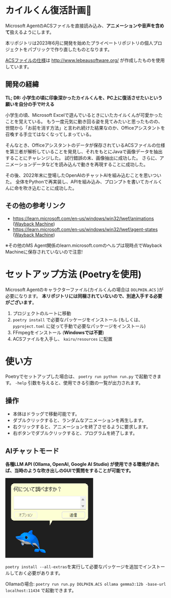 # カイルくん復活計画🐬

Microsoft AgentのACSファイルを直接読み込み、**アニメーションや音声を含めて**扱えるようにします。

本リポジトリは2023年6月に開発を始めたプライベートリポジトリの個人プロジェクトをパブリックで作り直したものとなります。

[ACSファイルの仕様](http://www.lebeausoftware.org/download.aspx?ID=25001fc7-18e9-49a4-90dc-21e8ff46aa1d)は <http://www.lebeausoftware.org/> が作成したものを使用しています。


## 開発の経緯

**TL; DR: 小学生の頃に印象深かったカイルくんを、PC上に復活させたいという願いを自分の手で叶える**

小学生の頃、Microsoft Excelで遊んでいるときにいたカイルくんが可愛かったことを覚えている。
もう一度元気に動き回る姿を見てみたいと思ったものの、世間から「お前を消す方法」と言われ続けた結果なのか、Officeアシスタントを召喚する手立てはなくなってしまっている。

そんなとき、Officeアシスタントのデータが保存されているACSファイルの仕様を第三者が解析していることを発見し、それをもとにJavaで画像データを抽出することにチャレンジした。
試行錯誤の末、画像抽出に成功した。
さらに、アニメーションデータなどを読み込んで動きを再現することに成功した。

その後、2022年末に登場したOpenAIのチャットAIを組み込むことを思いついた。
全体をPythonで再実装し、APIを組み込み、プロンプトを書いてカイルくんに命を吹き込むことに成功した。


## その他の参考リンク

- <https://learn.microsoft.com/en-us/windows/win32/lwef/animations> ([Wayback Machine](http://web.archive.org/web/20230726123635/https://learn.microsoft.com/en-us/windows/win32/lwef/animations))
- <https://learn.microsoft.com/en-us/windows/win32/lwef/agent-states> ([Wayback Machine](http://web.archive.org/web/20230726123713/https://learn.microsoft.com/en-us/windows/win32/lwef/agent-states))

※その他のMS Agent関係のlearn.microsoft.comのヘルプは現時点でWayback Machineに保存されていないので注意!


# セットアップ方法 (Poetryを使用)

Microsoft Agentのキャラクターファイル(カイルくんの場合は `DOLPHIN.ACS` )が必要になります。
**本リポジトリには同梱されていないので、別途入手する必要がございます**。

1. プロジェクトのルートに移動
2. `poetry install` で必要なパッケージをインストール (もしくは、 `pyproject.toml` に従って手動で必要なパッケージをインストール)
3. FFmpegをインストール (**Windowsでは不要**)
4. ACSファイルを入手し、 `kairu/resources` に配置


# 使い方

Poetryでセットアップした場合は、 `poetry run python run.py` で起動できます。
`-help` 引数を与えると、使用できる引数の一覧が出力されます。


## 操作

- 本体はドラッグで移動可能です。
- ダブルクリックすると、ランダムなアニメーションを再生します。
- 右クリックすると、アニメーションを終了させるように要求します。
- 右ボタンでダブルクリックすると、プログラムを終了します。


## AIチャットモード

**各種LLM API (Ollama, OpenAI, Google AI Studio) が使用できる環境があれば、当時のような吹き出しのGUIで質問をすることが可能です。**

![](./doc-resources/chat-mode.png)

`poetry install --all-extras`を実行して必要なパッケージを追加でインストールしておく必要があります。

Ollamaの場合: `poetry run run.py DOLPHIN.ACS ollama gemma3:12b -base-url localhost:11434` で起動できます。
